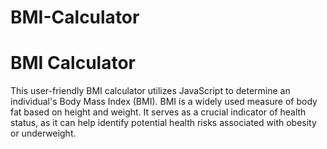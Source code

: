 # BMI-Calculator
 
# BMI Calculator

This user-friendly BMI calculator utilizes JavaScript to determine an individual's Body Mass Index (BMI). BMI is a widely used measure of body fat based on height and weight. It serves as a crucial indicator of health status, as it can help identify potential health risks associated with obesity or underweight.


